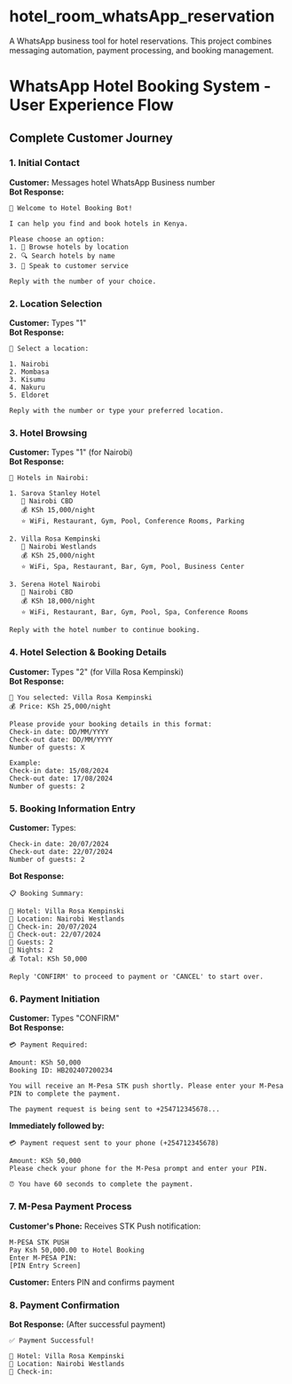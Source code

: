 # hotel_room_whatsApp_reservation
A WhatsApp business tool for hotel reservations. This project combines messaging automation, payment processing, and booking management.

# WhatsApp Hotel Booking System - User Experience Flow

## Complete Customer Journey

### 1. **Initial Contact** 
**Customer:** Messages hotel WhatsApp Business number  
**Bot Response:**
```
🏨 Welcome to Hotel Booking Bot!

I can help you find and book hotels in Kenya. 

Please choose an option:
1. 📍 Browse hotels by location
2. 🔍 Search hotels by name  
3. 💬 Speak to customer service

Reply with the number of your choice.
```

### 2. **Location Selection**
**Customer:** Types "1"  
**Bot Response:**
```
📍 Select a location:

1. Nairobi
2. Mombasa  
3. Kisumu
4. Nakuru
5. Eldoret

Reply with the number or type your preferred location.
```

### 3. **Hotel Browsing** 
**Customer:** Types "1" (for Nairobi)  
**Bot Response:**
```
🏨 Hotels in Nairobi:

1. Sarova Stanley Hotel
   📍 Nairobi CBD
   💰 KSh 15,000/night
   ⭐ WiFi, Restaurant, Gym, Pool, Conference Rooms, Parking

2. Villa Rosa Kempinski  
   📍 Nairobi Westlands
   💰 KSh 25,000/night
   ⭐ WiFi, Spa, Restaurant, Bar, Gym, Pool, Business Center

3. Serena Hotel Nairobi
   📍 Nairobi CBD  
   💰 KSh 18,000/night
   ⭐ WiFi, Restaurant, Bar, Gym, Pool, Spa, Conference Rooms

Reply with the hotel number to continue booking.
```

### 4. **Hotel Selection & Booking Details**
**Customer:** Types "2" (for Villa Rosa Kempinski)  
**Bot Response:**
```
🏨 You selected: Villa Rosa Kempinski
💰 Price: KSh 25,000/night

Please provide your booking details in this format:
Check-in date: DD/MM/YYYY
Check-out date: DD/MM/YYYY  
Number of guests: X

Example:
Check-in date: 15/08/2024
Check-out date: 17/08/2024
Number of guests: 2
```

### 5. **Booking Information Entry**
**Customer:** Types:
```
Check-in date: 20/07/2024
Check-out date: 22/07/2024
Number of guests: 2
```

**Bot Response:**
```
📋 Booking Summary:

🏨 Hotel: Villa Rosa Kempinski
📍 Location: Nairobi Westlands  
📅 Check-in: 20/07/2024
📅 Check-out: 22/07/2024
👥 Guests: 2
🌙 Nights: 2
💰 Total: KSh 50,000

Reply 'CONFIRM' to proceed to payment or 'CANCEL' to start over.
```

### 6. **Payment Initiation**
**Customer:** Types "CONFIRM"  
**Bot Response:**
```
💳 Payment Required:

Amount: KSh 50,000
Booking ID: HB202407200234

You will receive an M-Pesa STK push shortly. Please enter your M-Pesa PIN to complete the payment.

The payment request is being sent to +254712345678...
```

**Immediately followed by:**
```
💳 Payment request sent to your phone (+254712345678)

Amount: KSh 50,000
Please check your phone for the M-Pesa prompt and enter your PIN.

⏰ You have 60 seconds to complete the payment.
```

### 7. **M-Pesa Payment Process**
**Customer's Phone:** Receives STK Push notification:
```
M-PESA STK PUSH
Pay Ksh 50,000.00 to Hotel Booking
Enter M-PESA PIN:
[PIN Entry Screen]
```

**Customer:** Enters PIN and confirms payment

### 8. **Payment Confirmation** 
**Bot Response:** (After successful payment)
```
✅ Payment Successful!

🏨 Hotel: Villa Rosa Kempinski
📍 Location: Nairobi Westlands
📅 Check-in:
